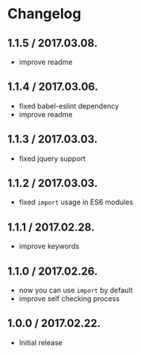 # Changelog

## 1.1.5 / 2017.03.08.
- improve readme

## 1.1.4 / 2017.03.06.
- fixed babel-eslint dependency
- improve readme

## 1.1.3 / 2017.03.03.
- fixed jquery support

## 1.1.2 / 2017.03.03.
- fixed `import` usage in ES6 modules

## 1.1.1 / 2017.02.28.
- improve keywords

## 1.1.0 / 2017.02.26.
- now you can use `import` by default
- improve self checking process

## 1.0.0 / 2017.02.22.
- Initial release
